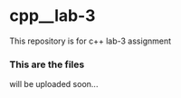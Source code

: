 # <h1>cpp__lab-3</h1>
This repository is for c++ lab-3 assignment

<h3>This are the files</h3>
 will be uploaded soon...
 
